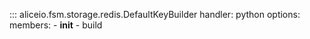 ::: aliceio.fsm.storage.redis.DefaultKeyBuilder
    handler: python
    options:
      members:
        - __init__
        - build
